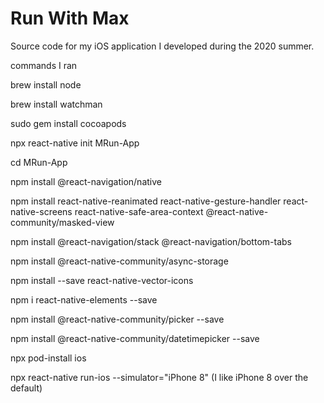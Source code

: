 # Run With Max

Source code for my iOS application I developed during the 2020 summer.

commands I ran

brew install node

brew install watchman

sudo gem install cocoapods

npx react-native init MRun-App

cd MRun-App

npm install @react-navigation/native

npm install react-native-reanimated react-native-gesture-handler react-native-screens react-native-safe-area-context @react-native-community/masked-view

npm install @react-navigation/stack @react-navigation/bottom-tabs

npm install @react-native-community/async-storage

npm install --save react-native-vector-icons

npm i react-native-elements --save

npm install @react-native-community/picker --save

npm install @react-native-community/datetimepicker --save

npx pod-install ios

npx react-native run-ios --simulator="iPhone 8"  (I like iPhone 8 over the default)
